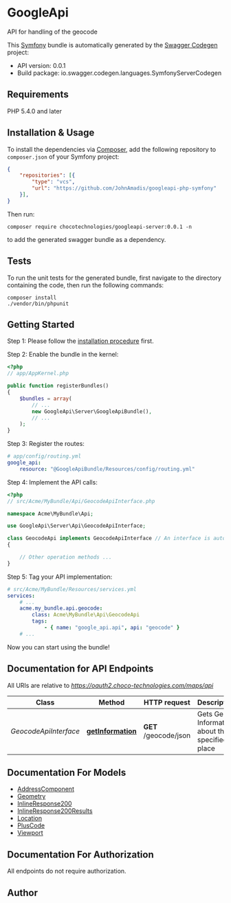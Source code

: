 # GoogleApi
API for handling of the geocode

This [Symfony](https://symfony.com/) bundle is automatically generated by the [Swagger Codegen](https://github.com/swagger-api/swagger-codegen) project:

- API version: 0.0.1
- Build package: io.swagger.codegen.languages.SymfonyServerCodegen

## Requirements

PHP 5.4.0 and later

## Installation & Usage

To install the dependencies via [Composer](http://getcomposer.org/), add the following repository to `composer.json` of your Symfony project:

```json
{
    "repositories": [{
        "type": "vcs",
        "url": "https://github.com/JohnAmadis/googleapi-php-symfony"
    }],
}
```

Then run:

```
composer require chocotechnologies/googleapi-server:0.0.1 -n
```

to add the generated swagger bundle as a dependency.

## Tests

To run the unit tests for the generated bundle, first navigate to the directory containing the code, then run the following commands:

```
composer install
./vendor/bin/phpunit
```


## Getting Started

Step 1: Please follow the [installation procedure](#installation--usage) first.

Step 2: Enable the bundle in the kernel:

```php
<?php
// app/AppKernel.php

public function registerBundles()
{
    $bundles = array(
        // ...
        new GoogleApi\Server\GoogleApiBundle(),
        // ...
    );
}
```

Step 3: Register the routes:

```yaml
# app/config/routing.yml
google_api:
    resource: "@GoogleApiBundle/Resources/config/routing.yml"
```

Step 4: Implement the API calls:

```php
<?php
// src/Acme/MyBundle/Api/GeocodeApiInterface.php

namespace Acme\MyBundle\Api;

use GoogleApi\Server\Api\GeocodeApiInterface;

class GeocodeApi implements GeocodeApiInterface // An interface is autogenerated
{

    // Other operation methods ...
}
```

Step 5: Tag your API implementation:

```yaml
# src/Acme/MyBundle/Resources/services.yml
services:
    # ...
    acme.my_bundle.api.geocode:
        class: Acme\MyBundle\Api\GeocodeApi
        tags:
            - { name: "google_api.api", api: "geocode" }
    # ...
```

Now you can start using the bundle!


## Documentation for API Endpoints

All URIs are relative to *https://oauth2.choco-technologies.com/maps/api*

Class | Method | HTTP request | Description
------------ | ------------- | ------------- | -------------
*GeocodeApiInterface* | [**getInformation**](Resources/docs/Api/GeocodeApiInterface.md#getinformation) | **GET** /geocode/json | Gets Geo-Information about the specified place


## Documentation For Models

 - [AddressComponent](Resources/docs/Model/AddressComponent.md)
 - [Geometry](Resources/docs/Model/Geometry.md)
 - [InlineResponse200](Resources/docs/Model/InlineResponse200.md)
 - [InlineResponse200Results](Resources/docs/Model/InlineResponse200Results.md)
 - [Location](Resources/docs/Model/Location.md)
 - [PlusCode](Resources/docs/Model/PlusCode.md)
 - [Viewport](Resources/docs/Model/Viewport.md)


## Documentation For Authorization

 All endpoints do not require authorization.


## Author




